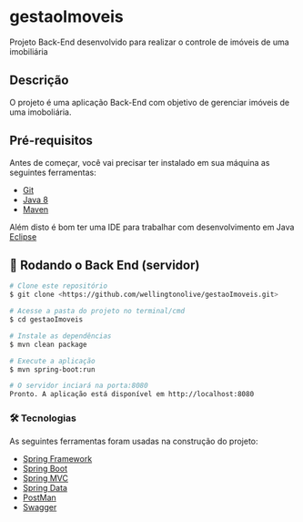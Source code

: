 # gestaoImoveis
Projeto Back-End desenvolvido para realizar o controle de imóveis de uma imobiliária

## Descrição
O projeto é uma aplicação Back-End com objetivo de gerenciar imóveis de uma imoboliária. 

## Pré-requisitos

Antes de começar, você vai precisar ter instalado em sua máquina as seguintes ferramentas:
  - [Git](https://git-scm.com) 
  - [Java 8](https://www.java.com/pt-BR/download/ie_manual.jsp?locale=pt_BR)
  - [Maven](https://maven.apache.org/download.cgi)
  
Além disto é bom ter uma IDE para trabalhar com desenvolvimento em Java [Eclipse](https://www.eclipse.org/downloads/)

## 🎲 Rodando o Back End (servidor)

```bash
# Clone este repositório
$ git clone <https://github.com/wellingtonolive/gestaoImoveis.git>

# Acesse a pasta do projeto no terminal/cmd
$ cd gestaoImoveis

# Instale as dependências
$ mvn clean package

# Execute a aplicação 
$ mvn spring-boot:run

# O servidor inciará na porta:8080
Pronto. A aplicação está disponível em http://localhost:8080
```

### 🛠 Tecnologias

As seguintes ferramentas foram usadas na construção do projeto:

- [Spring Framework](https://spring.io/projects/spring-framework)
- [Spring Boot](https://spring.io/projects/spring-boot)
- [Spring MVC](https://docs.spring.io/spring-framework/docs/current/reference/html/web.html#mvc)
- [Spring Data](https://spring.io/projects/spring-data)
- [PostMan](https://www.postman.com/)
- [Swagger](https://swagger.io/)

